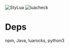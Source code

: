 ![StyLua](https://github.com/CelticBoozer/nvim-config/actions/workflows/lua_lint_format.yaml/badge.svg?event=push&job=StyLua)
![luacheck](https://github.com/CelticBoozer/nvim-config/actions/workflows/lua_lint_format.yaml/badge.svg?event=push&job=luacheck)
# Deps 
npm, Java, luarocks, python3
